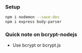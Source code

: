 ### Setup 

```sh
npm i nodemon --save-dev
npm i express body-parser
```

### Quick note on bcrypt-nodejs

* Use bcrypt or bcrypt.js
